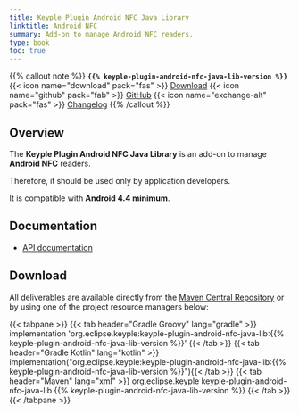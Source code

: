 ```yaml
---
title: Keyple Plugin Android NFC Java Library
linktitle: Android NFC
summary: Add-on to manage Android NFC readers.
type: book
toc: true
---
```


{{% callout note %}}
**`{{% keyple-plugin-android-nfc-java-lib-version %}}`**
<span class="component-metadata">{{< icon name="download" pack="fas" >}} [Download](#download)</span>
<span class="component-metadata">{{< icon name="github" pack="fab" >}} [GitHub](https://github.com/eclipse/keyple-plugin-android-nfc-java-lib/)</span>
<span class="component-metadata">{{< icon name="exchange-alt" pack="fas" >}} [Changelog](https://github.com/eclipse/keyple-plugin-android-nfc-java-lib/blob/main/CHANGELOG.md)</span>
{{% /callout %}}

## Overview

The **Keyple Plugin Android NFC Java Library** is an add-on to manage **Android NFC** readers.

Therefore, it should be used only by application developers.

It is compatible with **Android 4.4 minimum**.

## Documentation

* [API documentation](https://eclipse.github.io/keyple-plugin-android-nfc-java-lib)

## Download

All deliverables are available directly from the [Maven Central Repository](https://search.maven.org/search?q=a:keyple-plugin-android-nfc-java-lib) or by using one of the project resource managers below:

{{< tabpane >}}
{{< tab header="Gradle Groovy" lang="gradle" >}}
implementation 'org.eclipse.keyple:keyple-plugin-android-nfc-java-lib:{{% keyple-plugin-android-nfc-java-lib-version %}}'
{{< /tab >}}
{{< tab header="Gradle Kotlin" lang="kotlin" >}}
implementation("org.eclipse.keyple:keyple-plugin-android-nfc-java-lib:{{% keyple-plugin-android-nfc-java-lib-version %}}"){{< /tab >}}
{{< tab header="Maven" lang="xml" >}}
<dependency>
  <groupId>org.eclipse.keyple</groupId>
  <artifactId>keyple-plugin-android-nfc-java-lib</artifactId>
  <version>{{% keyple-plugin-android-nfc-java-lib-version %}}</version>
</dependency>
{{< /tab >}}
{{< /tabpane >}}
